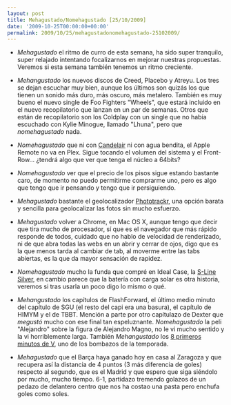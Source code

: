 ```yaml
---
layout: post
title: Mehagustado/Nomehagustado [25/10/2009]
date: '2009-10-25T00:00:00+00:00'
permalink: 2009/10/25/mehagustadonomehagustado-25102009/
---
```

- *Mehagustado* el ritmo de curro de esta semana, ha sido super tranquilo, super relajado intentando focalizarnos en mejorar nuestras propuestas. Veremos si esta semana también tenemos un ritmo creciente.

- *Mehangustado* los nuevos discos de Creed, Placebo y Atreyu. Los tres se dejan escuchar muy bien, aunque los últimos son quizás los que tienen un sonido más duro, más oscuro, más metalero. También es muy bueno el nuevo single de Foo Fighters "Wheels", que estará incluido en el nuevo recopilatorio que lanzan en un par de semanas. Otros que están de recopilatorio son los Coldplay con un single que no había escuchado con Kylie Minogue, llamado "Lhuna", pero que *nomehagustado* nada.

- *Nomehagustado* que ni con [Candelair](http://www.genbeta.com/multimedia/candelair-soluciona-el-problema-de-snow-leopard-con-el-apple-remote) ni con agua bendita, el Apple Remote no va en Plex. Sigue tocando el volumen del sistema y el Front-Row... ¿tendrá algo que ver que tenga el núcleo a 64bits?

- *Nomehagustado* ver que el precio de los pisos sigue estando bastante caro, de momento no puedo permitirme comprarme uno, pero es algo que tengo que ir pensando y tengo que ir persiguiendo.

- *Mehagustado* bastante el geolocalizador [Phototrackr](http://www.gisteq.com/PhotoTrackr/PhotoTrackrDPL900.php), una opción barata y sencilla para geolocalizar las fotos sin mucho esfuerzo.

- *Mehagustado* volver a Chrome, en Mac OS X, aunque tengo que decir que tira mucho de procesador, sí que es el navegador que más rápido responde de todos, cuidado que no hablo de velocidad de renderizado, ni de que abra todas las webs en un abrir y cerrar de ojos, digo que es la que menos tarda al cambiar de tab, al moverme entre las tabs abiertas, es la que da mayor sensación de rapidez.

- *Nomehagustado* mucho la funda que compré en Ideal Case, la [S-Line Silver](http://www.applesfera.com/accesorios/revisamos-la-funda-s-line-de-ideal-case), en cambio parece que la batería con carga solar es otra historia, veremos si tras usarla un poco digo lo mismo o qué.

- *Mehangustado* los capítulos de FlashForward, el último medio minuto del capítulo de SGU (el resto del capi era una basura), el capítulo de HIMYM y el de TBBT. Mención a parte por otro capítulazo de Dexter que *megustó* mucho con ese final tan espeluznante. *Nomehagustado* la peli "Alejandro" sobre la figura de Alejandro Magno, no le vi mucho sentido y la vi horriblemente  larga. También *Mehangustado* los [8 primeros minutos de V](http://www.geeksaresexy.net/2009/10/25/v-the-first-8-minutes/), uno de los bombazos de la temporada. 

- *Mehagustado* que el Barça haya ganado hoy en casa al Zaragoza y que recupera así la distancia de 4 puntos (3 más diferencia de goles) respecto al segundo, que es el Madrid y que espero que siga siéndolo por mucho, mucho tiempo. 6-1, partidazo tremendo golazos de un pedazo de delantero centro que nos ha costao una pasta pero enchufa goles como soles.
